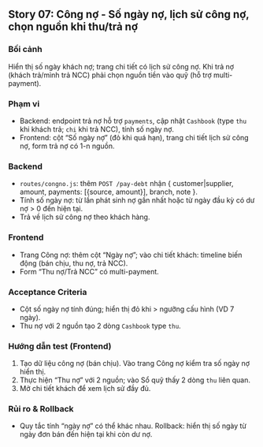 ## Story 07: Công nợ - Số ngày nợ, lịch sử công nợ, chọn nguồn khi thu/trả nợ

### Bối cảnh
Hiển thị số ngày khách nợ; trang chi tiết có lịch sử công nợ. Khi trả nợ (khách trả/mình trả NCC) phải chọn nguồn tiền vào quỹ (hỗ trợ multi-payment).

### Phạm vi
- Backend: endpoint trả nợ hỗ trợ `payments`, cập nhật `Cashbook` (type `thu` khi khách trả; `chi` khi trả NCC), tính số ngày nợ.
- Frontend: cột “Số ngày nợ” (đỏ khi quá hạn), trang chi tiết lịch sử công nợ, form trả nợ có 1-n nguồn.

### Backend
- `routes/congno.js`: thêm `POST /pay-debt` nhận { customer|supplier, amount, payments: [{source, amount}], branch, note }.
- Tính số ngày nợ: từ lần phát sinh nợ gần nhất hoặc từ ngày đầu kỳ có dư nợ > 0 đến hiện tại.
- Trả về lịch sử công nợ theo khách hàng.

### Frontend
- Trang Công nợ: thêm cột “Ngày nợ”; vào chi tiết khách: timeline biến động (bán chịu, thu nợ, trả NCC).
- Form “Thu nợ/Trả NCC” có multi-payment.

### Acceptance Criteria
- Cột số ngày nợ tính đúng; hiển thị đỏ khi > ngưỡng cấu hình (VD 7 ngày).
- Thu nợ với 2 nguồn tạo 2 dòng `Cashbook` type `thu`.

### Hướng dẫn test (Frontend)
1) Tạo dữ liệu công nợ (bán chịu). Vào trang Công nợ kiểm tra số ngày nợ hiển thị.
2) Thực hiện “Thu nợ” với 2 nguồn; vào Sổ quỹ thấy 2 dòng `thu` liên quan.
3) Mở chi tiết khách để xem lịch sử đầy đủ.

### Rủi ro & Rollback
- Quy tắc tính “ngày nợ” có thể khác nhau. Rollback: hiển thị số ngày từ ngày đơn bán đến hiện tại khi còn dư nợ.


